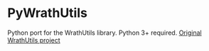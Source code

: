 # PyWrathUtils
Python port for the WrathUtils library. Python 3+ required.
 <a href="https://github.com/nixfanboy/WrathUtils">Original WrathUtils project</a>
